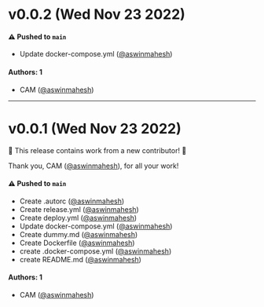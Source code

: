 # v0.0.2 (Wed Nov 23 2022)

#### ⚠️ Pushed to `main`

- Update docker-compose.yml ([@aswinmahesh](https://github.com/aswinmahesh))

#### Authors: 1

- CAM ([@aswinmahesh](https://github.com/aswinmahesh))

---

# v0.0.1 (Wed Nov 23 2022)

:tada: This release contains work from a new contributor! :tada:

Thank you, CAM ([@aswinmahesh](https://github.com/aswinmahesh)), for all your work!

#### ⚠️ Pushed to `main`

- Create .autorc ([@aswinmahesh](https://github.com/aswinmahesh))
- Create release.yml ([@aswinmahesh](https://github.com/aswinmahesh))
- Create deploy.yml ([@aswinmahesh](https://github.com/aswinmahesh))
- Update docker-compose.yml ([@aswinmahesh](https://github.com/aswinmahesh))
- Create dummy.md ([@aswinmahesh](https://github.com/aswinmahesh))
- Create Dockerfile ([@aswinmahesh](https://github.com/aswinmahesh))
- create .docker-compose.yml ([@aswinmahesh](https://github.com/aswinmahesh))
- create README.md ([@aswinmahesh](https://github.com/aswinmahesh))

#### Authors: 1

- CAM ([@aswinmahesh](https://github.com/aswinmahesh))
